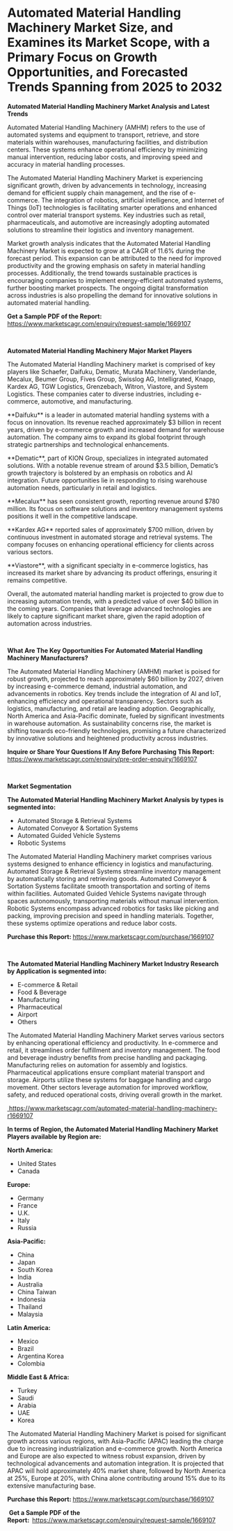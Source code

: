 <p><h1>Automated Material Handling Machinery Market Size, and Examines its Market Scope, with a Primary Focus on Growth Opportunities, and Forecasted Trends Spanning from 2025 to 2032</h1></p><p><strong>Automated Material Handling Machinery Market Analysis and Latest Trends</strong></p>
<p><p>Automated Material Handling Machinery (AMHM) refers to the use of automated systems and equipment to transport, retrieve, and store materials within warehouses, manufacturing facilities, and distribution centers. These systems enhance operational efficiency by minimizing manual intervention, reducing labor costs, and improving speed and accuracy in material handling processes.</p><p>The Automated Material Handling Machinery Market is experiencing significant growth, driven by advancements in technology, increasing demand for efficient supply chain management, and the rise of e-commerce. The integration of robotics, artificial intelligence, and Internet of Things (IoT) technologies is facilitating smarter operations and enhanced control over material transport systems. Key industries such as retail, pharmaceuticals, and automotive are increasingly adopting automated solutions to streamline their logistics and inventory management.</p><p>Market growth analysis indicates that the Automated Material Handling Machinery Market is expected to grow at a CAGR of 11.6% during the forecast period. This expansion can be attributed to the need for improved productivity and the growing emphasis on safety in material handling processes. Additionally, the trend towards sustainable practices is encouraging companies to implement energy-efficient automated systems, further boosting market prospects. The ongoing digital transformation across industries is also propelling the demand for innovative solutions in automated material handling.</p></p>
<p><strong>Get a Sample PDF of the Report:&nbsp;</strong> <a href="https://www.marketscagr.com/enquiry/request-sample/1669107?utm_campaign=3263&utm_medium=2&utm_source=Github&utm_content=ia&utm_term=12042025&utm_id=automated-material-handling-machinery">https://www.marketscagr.com/enquiry/request-sample/1669107</a></p>
<p>&nbsp;</p>
<p><strong>Automated Material Handling Machinery Major Market Players</strong></p>
<p><p>The Automated Material Handling Machinery market is comprised of key players like Schaefer, Daifuku, Dematic, Murata Machinery, Vanderlande, Mecalux, Beumer Group, Fives Group, Swisslog AG, Intelligrated, Knapp, Kardex AG, TGW Logistics, Grenzebach, Witron, Viastore, and System Logistics. These companies cater to diverse industries, including e-commerce, automotive, and manufacturing.</p><p>**Daifuku** is a leader in automated material handling systems with a focus on innovation. Its revenue reached approximately $3 billion in recent years, driven by e-commerce growth and increased demand for warehouse automation. The company aims to expand its global footprint through strategic partnerships and technological enhancements.</p><p>**Dematic**, part of KION Group, specializes in integrated automated solutions. With a notable revenue stream of around $3.5 billion, Dematic’s growth trajectory is bolstered by an emphasis on robotics and AI integration. Future opportunities lie in responding to rising warehouse automation needs, particularly in retail and logistics.</p><p>**Mecalux** has seen consistent growth, reporting revenue around $780 million. Its focus on software solutions and inventory management systems positions it well in the competitive landscape.</p><p>**Kardex AG** reported sales of approximately $700 million, driven by continuous investment in automated storage and retrieval systems. The company focuses on enhancing operational efficiency for clients across various sectors.</p><p>**Viastore**, with a significant specialty in e-commerce logistics, has increased its market share by advancing its product offerings, ensuring it remains competitive.</p><p>Overall, the automated material handling market is projected to grow due to increasing automation trends, with a predicted value of over $40 billion in the coming years. Companies that leverage advanced technologies are likely to capture significant market share, given the rapid adoption of automation across industries.</p></p>
<p>&nbsp;</p>
<p><strong>What Are The Key Opportunities For Automated Material Handling Machinery Manufacturers?</strong></p>
<p><p>The Automated Material Handling Machinery (AMHM) market is poised for robust growth, projected to reach approximately $60 billion by 2027, driven by increasing e-commerce demand, industrial automation, and advancements in robotics. Key trends include the integration of AI and IoT, enhancing efficiency and operational transparency. Sectors such as logistics, manufacturing, and retail are leading adoption. Geographically, North America and Asia-Pacific dominate, fueled by significant investments in warehouse automation. As sustainability concerns rise, the market is shifting towards eco-friendly technologies, promising a future characterized by innovative solutions and heightened productivity across industries.</p></p>
<p><strong>Inquire or Share Your Questions If Any Before Purchasing This Report:</strong> <a href="https://www.marketscagr.com/enquiry/pre-order-enquiry/1669107?utm_campaign=3263&utm_medium=2&utm_source=Github&utm_content=ia&utm_term=12042025&utm_id=automated-material-handling-machinery">https://www.marketscagr.com/enquiry/pre-order-enquiry/1669107</a></p>
<p>&nbsp;</p>
<p><strong>Market Segmentation</strong></p>
<p><strong>The Automated Material Handling Machinery Market Analysis by types is segmented into:</strong></p>
<p><ul><li>Automated Storage & Retrieval Systems</li><li>Automated Conveyor & Sortation Systems</li><li>Automated Guided Vehicle Systems</li><li>Robotic Systems</li></ul></p>
<p><p>The Automated Material Handling Machinery market comprises various systems designed to enhance efficiency in logistics and manufacturing. Automated Storage & Retrieval Systems streamline inventory management by automatically storing and retrieving goods. Automated Conveyor & Sortation Systems facilitate smooth transportation and sorting of items within facilities. Automated Guided Vehicle Systems navigate through spaces autonomously, transporting materials without manual intervention. Robotic Systems encompass advanced robotics for tasks like picking and packing, improving precision and speed in handling materials. Together, these systems optimize operations and reduce labor costs.</p></p>
<p><strong>Purchase this Report:&nbsp;</strong><a href="https://www.marketscagr.com/purchase/1669107?utm_campaign=3263&utm_medium=2&utm_source=Github&utm_content=ia&utm_term=12042025&utm_id=automated-material-handling-machinery">https://www.marketscagr.com/purchase/1669107</a></p>
<p>&nbsp;</p>
<p><strong>The Automated Material Handling Machinery Market Industry Research by Application is segmented into:</strong></p>
<p><ul><li>E-commerce & Retail</li><li>Food & Beverage</li><li>Manufacturing</li><li>Pharmaceutical</li><li>Airport</li><li>Others</li></ul></p>
<p><p>The Automated Material Handling Machinery Market serves various sectors by enhancing operational efficiency and productivity. In e-commerce and retail, it streamlines order fulfillment and inventory management. The food and beverage industry benefits from precise handling and packaging. Manufacturing relies on automation for assembly and logistics. Pharmaceutical applications ensure compliant material transport and storage. Airports utilize these systems for baggage handling and cargo movement. Other sectors leverage automation for improved workflow, safety, and reduced operational costs, driving overall growth in the market.</p></p>
<p><a href="https://www.marketscagr.com/automated-material-handling-machinery-r1669107?utm_campaign=3263&utm_medium=2&utm_source=Github&utm_content=ia&utm_term=12042025&utm_id=automated-material-handling-machinery">&nbsp;https://www.marketscagr.com/automated-material-handling-machinery-r1669107</a></p>
<p><strong>In terms of Region, the Automated Material Handling Machinery Market Players available by Region are:</strong></p>
<p>
    <p> <strong> North America: </strong>
        <ul>
            <li>United States</li>
            <li>Canada</li>
        </ul>
        </p> 
    <p> <strong> Europe: </strong>
        <ul>
            <li>Germany</li>
            <li>France</li>
            <li>U.K.</li>
            <li>Italy</li>
            <li>Russia</li>
        </ul>
        </p> 
    <p> <strong> Asia-Pacific: </strong>
        <ul>
            <li>China</li>
            <li>Japan</li>
            <li>South Korea</li>
            <li>India</li>
            <li>Australia</li>
            <li>China Taiwan</li>
            <li>Indonesia</li>
            <li>Thailand</li>
            <li>Malaysia</li>
        </ul>
        </p> 
    <p> <strong> Latin America: </strong>
        <ul>
            <li>Mexico</li>
            <li>Brazil</li>
            <li>Argentina Korea</li>
            <li>Colombia</li>
        </ul>
        </p> 
    <p> <strong> Middle East & Africa: </strong>
        <ul>
            <li>Turkey</li>
            <li>Saudi</li>
            <li>Arabia</li>
            <li>UAE</li>
            <li>Korea</li>
        </ul>
    </p>
    </p>
<p><p>The Automated Material Handling Machinery Market is poised for significant growth across various regions, with Asia-Pacific (APAC) leading the charge due to increasing industrialization and e-commerce growth. North America and Europe are also expected to witness robust expansion, driven by technological advancements and automation integration. It is projected that APAC will hold approximately 40% market share, followed by North America at 25%, Europe at 20%, with China alone contributing around 15% due to its extensive manufacturing base.</p></p>
<p><strong>Purchase this Report: </strong><a href="https://www.marketscagr.com/purchase/1669107?utm_campaign=3263&utm_medium=2&utm_source=Github&utm_content=ia&utm_term=12042025&utm_id=automated-material-handling-machinery">https://www.marketscagr.com/purchase/1669107</a></p>
<p>&nbsp;<strong>Get a Sample PDF of the Report:&nbsp;&nbsp;</strong><a href="https://www.marketscagr.com/enquiry/request-sample/1669107?utm_campaign=3263&utm_medium=2&utm_source=Github&utm_content=ia&utm_term=12042025&utm_id=automated-material-handling-machinery">https://www.marketscagr.com/enquiry/request-sample/1669107</a></p>
<p><strong></strong></p>
<p><p></p><p></p><p></p></p>